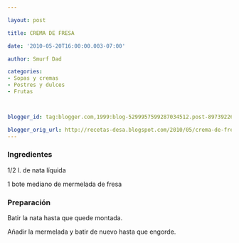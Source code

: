 ```yaml
---

layout: post

title: CREMA DE FRESA

date: '2010-05-20T16:00:00.003-07:00'

author: Smurf Dad

categories:
- Sopas y cremas
- Postres y dulces
- Frutas



blogger_id: tag:blogger.com,1999:blog-5299957599287034512.post-8973922640687433489

blogger_orig_url: http://recetas-desa.blogspot.com/2010/05/crema-de-fresa.html
---
```


<h3>Ingredientes</h3>

1/2 l. de nata líquida

1 bote mediano de mermelada de fresa

<h3>Preparación</h3>

Batir la nata hasta que quede montada.

Añadir la mermelada y batir de nuevo hasta que engorde.

